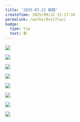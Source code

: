 ```yaml
---
title: '2025-07-22 朝霞'
createTime: 2025/09/22 21:17:34
permalink: /works/9vst7lwc/
badge:
  type: tip
  text: 新
---
```



![](https://oss.ajohn.top/blog/works/2025-07-22/DSC_5913.webp)

![](https://oss.ajohn.top/blog/works/2025-07-22/DSC_5914.webp)

![](https://oss.ajohn.top/blog/works/2025-07-22/DSC_5915.webp)

![](https://oss.ajohn.top/blog/works/2025-07-22/DSC_5916.webp)

![](https://oss.ajohn.top/blog/works/2025-07-22/DSC_5918.webp)

![](https://oss.ajohn.top/blog/works/2025-07-22/DSC_5920.webp)

![](https://oss.ajohn.top/blog/works/2025-07-22/DSC_5921.webp)

![](https://oss.ajohn.top/blog/works/2025-07-22/DSC_5922.webp)

